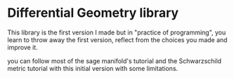 # Differential Geometry library
This library is the first version I made but in "practice of programming", you learn to throw away the first version, reflect from the choices you made and improve it.

you can follow  most of the sage manifold's tutorial and the  Schwarzschild metric tutorial with this initial version with some limitations.
